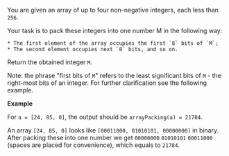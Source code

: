 You are given an array of up to four non-negative integers, each less than `256`.

Your task is to pack these integers into one number M in the following way:

    * The first element of the array occupies the first `8` bits of `M`;
    * The second element occupies next `8` bits, and so on.

Return the obtained integer `M`.

Note: the phrase "first bits of `M`" refers to the least significant bits of `M` - the right-most bits of an integer. For further clarification see the following example.

**Example**

For `a = [24, 85, 0]`, the output should be
`arrayPacking(a) = 21784`.

An array `[24, 85, 0]` looks like `[00011000, 01010101, 00000000]` in binary.
After packing these into one number we get `00000000` `01010101` `00011000` (spaces are placed for convenience), which equals to `21784`.